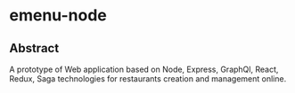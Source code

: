 # emenu-node

## Abstract

A prototype of Web application based on Node, Express, GraphQl, React, Redux, Saga technologies for restaurants creation and management online.
